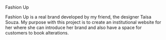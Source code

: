 
Fashion Up

Fashion Up is a real brand developed by my friend, the designer Taísa Souza. My purpose with this project is to create an institutional website for her where she can introduce her brand and also have a space for customers to book alterations.  